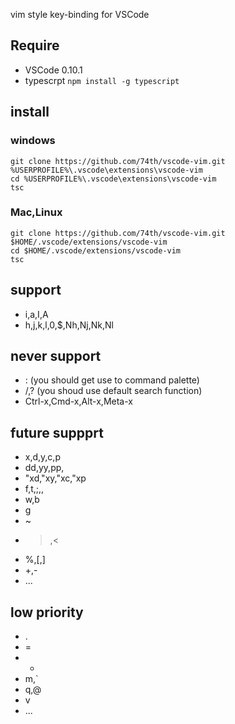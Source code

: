 vim style key-binding for VSCode

## Require

* VSCode 0.10.1
* typescrpt ```npm install -g typescript```

## install

### windows

```
git clone https://github.com/74th/vscode-vim.git %USERPROFILE%\.vscode\extensions\vscode-vim
cd %USERPROFILE%\.vscode\extensions\vscode-vim
tsc
```
### Mac,Linux

```
git clone https://github.com/74th/vscode-vim.git $HOME/.vscode/extensions/vscode-vim
cd $HOME/.vscode/extensions/vscode-vim
tsc
``` 

## support

* i,a,I,A
* h,j,k,l,0,$,Nh,Nj,Nk,Nl

## never support

* : (you should get use to command palette)
* /,? (you shoud use default search function)
* Ctrl-x,Cmd-x,Alt-x,Meta-x

## future suppprt

* x,d,y,c,p
* dd,yy,pp,
* "xd,"xy,"xc,"xp
* f,t,;,,
* w,b
* g
* ~
* >,<
* %,[,]
* +,-
* ...

## low priority

* .
* =
* *
* m,`
* q,@
* v
* ...